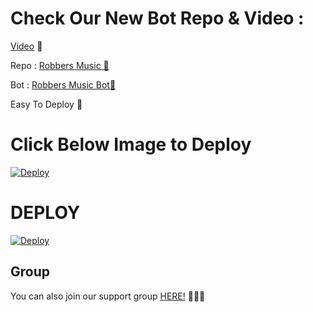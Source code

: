 # Check Our New Bot Repo & Video :

[Video](https://youtu.be/3pN0W4KzzNY) 🎥

Repo : [Robbers Music  🎻](https://github.com/robbersmusic1/robbersmusica)

Bot : [Robbers Music Bot🧚‍](https://t.me/RobbersMusicBot)








Easy To Deploy 🤗

# Click Below Image to Deploy
[![Deploy](https://telegra.ph/file/9d337b3414bbf8e39ba79.jpg)](https://heroku.com/deploy?template=https://github.com/IVETRI/SongPlayRoBot.git)
# DEPLOY
[![Deploy](https://www.herokucdn.com/deploy/button.svg)](https://heroku.com/deploy?template=https://github.com/robbersmusic1/robbersmusica)

## Group
You can also join our support group [HERE!](https://t.me/GrupRobbers) 👨🏻‍💻






